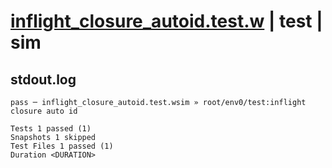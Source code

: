 # [inflight_closure_autoid.test.w](../../../../../examples/tests/valid/inflight_closure_autoid.test.w) | test | sim

## stdout.log
```log
pass ─ inflight_closure_autoid.test.wsim » root/env0/test:inflight closure auto id

Tests 1 passed (1)
Snapshots 1 skipped
Test Files 1 passed (1)
Duration <DURATION>
```

